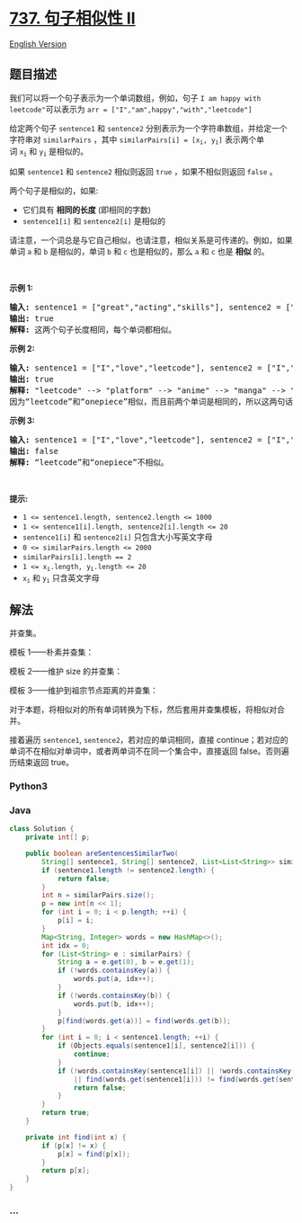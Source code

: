 # [737. 句子相似性 II](https://leetcode.cn/problems/sentence-similarity-ii)

[English Version](/solution/0700-0799/0737.Sentence%20Similarity%20II/README_EN.md)

## 题目描述

<!-- 这里写题目描述 -->

<p>我们可以将一个句子表示为一个单词数组，例如，句子 <code>I am happy with leetcode"</code>可以表示为&nbsp;<code>arr = ["I","am",happy","with","leetcode"]</code></p>

<p>给定两个句子 <code>sentence1</code> 和 <code>sentence2</code> 分别表示为一个字符串数组，并给定一个字符串对 <code>similarPairs</code> ，其中&nbsp;<code>similarPairs[i] = [x<sub>i</sub>, y<sub>i</sub>]</code>&nbsp;表示两个单词&nbsp;<code>x<sub>i</sub></code>&nbsp;和&nbsp;<code>y<sub>i</sub></code>&nbsp;是相似的。</p>

<p>如果 <code>sentence1</code> 和 <code>sentence2</code> 相似则返回 <code>true</code> ，如果不相似则返回 <code>false</code> 。</p>

<p>两个句子是相似的，如果:</p>

<ul>
	<li>它们具有 <strong>相同的长度</strong> (即相同的字数)</li>
	<li><code>sentence1[i]</code>&nbsp;和&nbsp;<code>sentence2[i]</code>&nbsp;是相似的</li>
</ul>

<p>请注意，一个词总是与它自己相似，也请注意，相似关系是可传递的。例如，如果单词 <code>a</code> 和 <code>b</code> 是相似的，单词&nbsp;<code>b</code> 和 <code>c</code> 也是相似的，那么 <code>a</code> 和 <code>c</code> 也是 <strong>相似</strong> 的。</p>

<p>&nbsp;</p>

<p><strong>示例 1:</strong></p>

<pre>
<strong>输入:</strong> sentence1 = ["great","acting","skills"], sentence2 = ["fine","drama","talent"], similarPairs = [["great","good"],["fine","good"],["drama","acting"],["skills","talent"]]
<strong>输出:</strong> true
<strong>解释:</strong> 这两个句子长度相同，每个单词都相似。
</pre>

<p><strong>示例 2:</strong></p>

<pre>
<strong>输入:</strong> sentence1 = ["I","love","leetcode"], sentence2 = ["I","love","onepiece"], similarPairs = [["manga","onepiece"],["platform","anime"],["leetcode","platform"],["anime","manga"]]
<strong>输出:</strong> true
<strong>解释:</strong> "leetcode" --&gt; "platform" --&gt; "anime" --&gt; "manga" --&gt; "onepiece".
因为“leetcode”和“onepiece”相似，而且前两个单词是相同的，所以这两句话是相似的。</pre>

<p><strong>示例 3:</strong></p>

<pre>
<strong>输入:</strong> sentence1 = ["I","love","leetcode"], sentence2 = ["I","love","onepiece"], similarPairs = [["manga","hunterXhunter"],["platform","anime"],["leetcode","platform"],["anime","manga"]]
<strong>输出:</strong> false
<strong>解释: </strong>“leetcode”和“onepiece”不相似。
</pre>

<p>&nbsp;</p>

<p><strong>提示:</strong></p>

<ul>
	<li><code>1 &lt;= sentence1.length, sentence2.length &lt;= 1000</code></li>
	<li><code>1 &lt;= sentence1[i].length, sentence2[i].length &lt;= 20</code></li>
	<li><code>sentence1[i]</code>&nbsp;和&nbsp;<code>sentence2[i]</code>&nbsp;只包含大小写英文字母</li>
	<li><code>0 &lt;= similarPairs.length &lt;= 2000</code></li>
	<li><code>similarPairs[i].length == 2</code></li>
	<li><code>1 &lt;= x<sub>i</sub>.length, y<sub>i</sub>.length &lt;= 20</code></li>
	<li><code>x<sub>i</sub></code>&nbsp;和&nbsp;<code>y<sub>i</sub></code>&nbsp;只含英文字母</li>
</ul>

## 解法

<!-- 这里可写通用的实现逻辑 -->

并查集。

模板 1——朴素并查集：



模板 2——维护 size 的并查集：



模板 3——维护到祖宗节点距离的并查集：



对于本题，将相似对的所有单词转换为下标，然后套用并查集模板，将相似对合并。

接着遍历 `sentence1`, `sentence2`，若对应的单词相同，直接 continue；若对应的单词不在相似对单词中，或者两单词不在同一个集合中，直接返回 false。否则遍历结束返回 true。

<!-- tabs:start -->

### **Python3**

<!-- 这里可写当前语言的特殊实现逻辑 -->



### **Java**

<!-- 这里可写当前语言的特殊实现逻辑 -->

```java
class Solution {
    private int[] p;

    public boolean areSentencesSimilarTwo(
        String[] sentence1, String[] sentence2, List<List<String>> similarPairs) {
        if (sentence1.length != sentence2.length) {
            return false;
        }
        int n = similarPairs.size();
        p = new int[n << 1];
        for (int i = 0; i < p.length; ++i) {
            p[i] = i;
        }
        Map<String, Integer> words = new HashMap<>();
        int idx = 0;
        for (List<String> e : similarPairs) {
            String a = e.get(0), b = e.get(1);
            if (!words.containsKey(a)) {
                words.put(a, idx++);
            }
            if (!words.containsKey(b)) {
                words.put(b, idx++);
            }
            p[find(words.get(a))] = find(words.get(b));
        }
        for (int i = 0; i < sentence1.length; ++i) {
            if (Objects.equals(sentence1[i], sentence2[i])) {
                continue;
            }
            if (!words.containsKey(sentence1[i]) || !words.containsKey(sentence2[i])
                || find(words.get(sentence1[i])) != find(words.get(sentence2[i]))) {
                return false;
            }
        }
        return true;
    }

    private int find(int x) {
        if (p[x] != x) {
            p[x] = find(p[x]);
        }
        return p[x];
    }
}
```





### **...**

```

```


